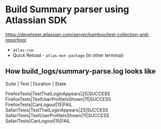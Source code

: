 # Build Summary parser using Atlassian SDK

https://developer.atlassian.com/server/bamboo/test-collection-and-reporting/

- `atlas-run`
- Quick Reload - `atlas-mvn package` (in other terminal)

## How build_logs/summary-parse.log looks like

Suite | Test | Duration | State

FirefoxTests|TestThatLoginAppears|25|SUCCESS\
FirefoxTests|TestUserProfileIsShown|11|SUCCESS\
FirefoxTests|CanLogout|15|FAIL\
SafariTests|TestThatLoginAppears|25|SUCCESS\
SafariTests|TestUserProfileIsShown|11|SUCCESS\
SafariTests|CanLogout|15|FAIL
